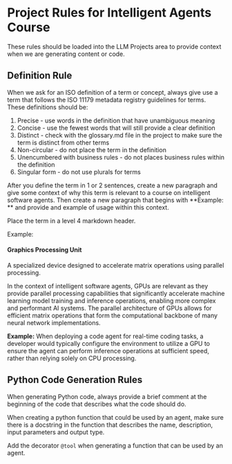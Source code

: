# Project Rules for Intelligent Agents Course

These rules should be loaded into the LLM Projects area to provide context when
we are generating content or code.

## Definition Rule

When we ask for an ISO definition of a term or concept, always give use a term that follows the ISO 11179 metadata registry guidelines for terms.  These definitions should be:

1. Precise - use words in the definition that have unambiguous meaning
2. Concise - use the fewest words that will still provide a clear definition
3. Distinct - check with the glossary.md file in the project to make sure the term is distinct from other terms
4. Non-circular - do not place the term in the definition
5. Unencumbered with business rules - do not places business rules within the definition
6. Singular form - do not use plurals for terms

After you define the term in 1 or 2 sentences, create a new paragraph and give some context of why this term is relevant to a course on intelligent software agents.  Then create a new paragraph that begins with **Example: ** and provide and example of usage within this context.

Place the term in a level 4 markdown header.

Example:

#### Graphics Processing Unit

A specialized device designed to accelerate matrix operations using parallel processing.

In the context of intelligent software agents, GPUs are relevant as they provide parallel processing capabilities that significantly accelerate machine learning model training and inference operations, enabling more complex and performant AI systems. The parallel architecture of GPUs allows for efficient matrix operations that form the computational backbone of many neural network implementations.

**Example:** When deploying a code agent for real-time coding tasks, a developer would typically configure the environment to utilize a GPU to ensure the agent can perform inference operations at sufficient speed, rather than relying solely on CPU processing.


## Python Code Generation Rules

When generating Python code, always provide a brief comment at the beginning of the code
that describes what the code should do.

When creating a python function that could be used by an agent, make sure
there is a docstring in the function that describes the name, description, input parameters and output type.

Add the decorator `@tool` when generating a function that can be used by an agent.